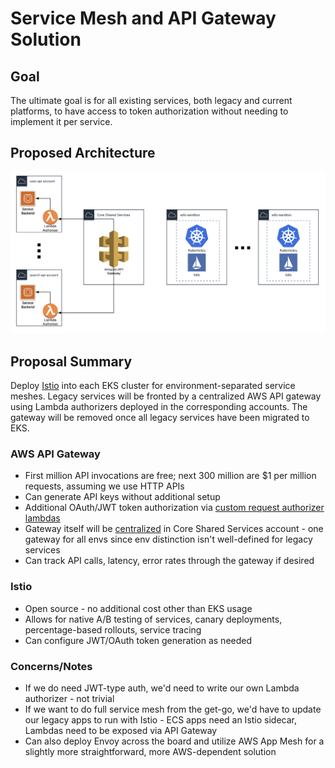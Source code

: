 # Service Mesh and API Gateway Solution

## Goal

The ultimate goal is for all existing services, both legacy and current platforms, to have access to token authorization without needing to implement it per service. 

## Proposed Architecture

<img src="/images/gateway-servicemesh.png">

## Proposal Summary

Deploy [Istio](https://istio.io/latest/docs/concepts/what-is-istio/) into each EKS cluster for environment-separated service meshes. Legacy services will be fronted by a centralized AWS API gateway using Lambda authorizers deployed in the corresponding accounts. The gateway will be removed once all legacy services have been migrated to EKS.

### AWS API Gateway
* First million API invocations are free; next 300 million are $1 per million requests, assuming we use HTTP APIs
* Can generate API keys without additional setup
* Additional OAuth/JWT token authorization via [custom request authorizer lambdas](https://aws.amazon.com/jp/blogs/compute/introducing-custom-authorizers-in-amazon-api-gateway/)
* Gateway itself will be [centralized](https://docs.aws.amazon.com/apigateway/latest/developerguide/apigateway-lambda-authorizer-cross-account-lambda-authorizer.html) in Core Shared Services account - one gateway for all envs since env distinction isn't well-defined for legacy services 
* Can track API calls, latency, error rates through the gateway if desired

### Istio
* Open source - no additional cost other than EKS usage
* Allows for native A/B testing of services, canary deployments, percentage-based rollouts, service tracing
* Can configure JWT/OAuth token generation as needed

### Concerns/Notes
* If we do need JWT-type auth, we'd need to write our own Lambda authorizer - not trivial
* If we want to do full service mesh from the get-go, we'd have to update our legacy apps to run with Istio - ECS apps need an Istio sidecar, Lambdas need to be exposed via API Gateway
* Can also deploy Envoy across the board and utilize AWS App Mesh for a slightly more straightforward, more AWS-dependent solution